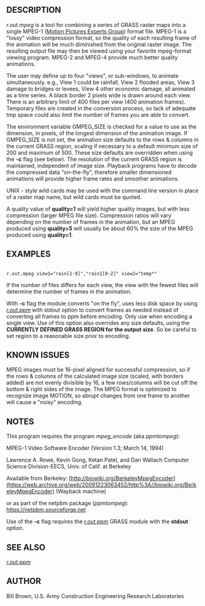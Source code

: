 
## DESCRIPTION

*r.out.mpeg* is a tool for combining a series of GRASS raster
maps into a single MPEG-1
([Motion
Pictures Experts Group](https://en.wikipedia.org/wiki/Moving_Picture_Experts_Group)) format file. MPEG-1 is a
"lossy" video compression format, so the quality of each
resulting frame of the animation will be much diminished from the
original raster image. The resulting output file may then be viewed
using your favorite mpeg-format viewing program. MPEG-2 and MPEG-4
provide much better quality animations.

The user may define up to four "views", or sub-windows,
to animate simultaneously. e.g., View 1 could be rainfall, View 2
flooded areas, View 3 damage to bridges or levees, View 4 other
economic damage, all animated as a time series. A black border 2
pixels wide is drawn around each view. There is an arbitrary limit of
400 files per view (400 animation frames). Temporary files are
created in the conversion process, so lack of adequate tmp space could
also limit the number of frames you are able to convert.

The environment variable GMPEG\_SIZE is checked for a value to use
as the dimension, in pixels, of the longest dimension of the animation
image. If GMPEG\_SIZE is not set, the animation size defaults to the
rows & columns in the current GRASS region, scaling if necessary
to a default minimum size of 200 and maximum of 500. These size
defaults are overridden when using the **-c** flag (see below). The
resolution of the current GRASS region is maintained, independent of
image size. Playback programs have to decode the compressed data
"on-the-fly", therefore smaller dimensioned animations will provide
higher frame rates and smoother animations.

UNIX - style wild cards may be used with the command line version
in place of a raster map name, but wild cards must be quoted.

A quality value of **quality=1** will yield higher quality images,
but with less compression (larger MPEG file size). Compression ratios
will vary depending on the number of frames in the animation, but an
MPEG produced using **quality=5** will usually be about 60% the size
of the MPEG produced using **quality=1**.

## EXAMPLES

```

r.out.mpeg view1="rain[1-9]","rain1[0-2]" view2="temp*"

```

If the number of files differs for each view, the view with the
fewest files will determine the number of frames in the animation.

With **-c** flag the module converts "on the fly", uses less
disk space by using *[r.out.ppm](r.out.ppm.html)*
with stdout option to convert frames as needed instead of converting
all frames to ppm before encoding. Only use when encoding a single
view. Use of this option also overrides any size defaults, using
the **CURRENTLY DEFINED GRASS REGION for the output size**. So be
careful to set region to a reasonable size prior to encoding.

## KNOWN ISSUES

MPEG images must be 16-pixel aligned for successful compression, so if
the rows & columns of the calculated image size (scaled, with
borders added) are not evenly divisible by 16, a few rows/columns will
be cut off the bottom & right sides of the image. The MPEG format
is optimized to recognize image MOTION, so abrupt changes from one
frame to another will cause a "noisy" encoding.

## NOTES

This program requires the program *mpeg\_encode*
(aka *ppmtompeg*):

MPEG-1 Video Software Encoder
 (Version 1.3; March 14, 1994)

Lawrence A. Rowe, Kevin Gong, Ketan Patel, and Dan Wallach Computer Science
Division-EECS, Univ. of Calif. at Berkeley

Available from Berkeley:
[http://biowiki.org/BerkeleyMpegEncoder](https://web.archive.org/web/20091223063452/http%3A//biowiki.org/BerkeleyMpegEncoder) (Wayback machine)

or as part of the netpbm package (*ppmtompeg*):
<https://netpbm.sourceforge.net>

Use of the **-c** flag requires
the *[r.out.ppm](r.out.ppm.html)* GRASS module with
the **stdout** option.

## SEE ALSO

*[r.out.ppm](r.out.ppm.html)*

## AUTHOR

Bill Brown,
U.S. Army Construction Engineering Research Laboratories
